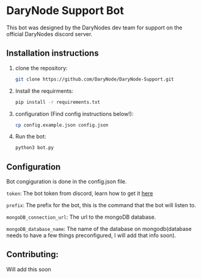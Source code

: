 # DaryNode Support Bot

This bot was designed by the DaryNodes dev team for support on the official DaryNodes discord server.

## Installation instructions

1. clone the repository:
   ```sh
   git clone https://github.com/DaryNode/DaryNode-Support.git
   ```
2. Install the requirments:
   ```sh
   pip install -r requirements.txt
   ```
3. configuration (Find config instructions below!):
   ```sh
   cp config.example.json config.json
   ```
4. Run the bot:
   ```sh
   python3 bot.py
   ```

## Configuration

Bot congiguration is done in the config.json file.

`token`: The bot token from discord, learn how to get it [here](https://github.com/reactiflux/discord-irc/wiki/Creating-a-discord-bot-&-getting-a-token)

`prefix`: The prefix for the bot, this is the command that the bot will listen to.

`mongoDB_connection_url`: The url to the mongoDB database.

`mongoDB_database_name`: The name of the database on mongodb(database needs to have a few things preconfigured, I will add that info soon).

## Contributing:

Will add this soon
